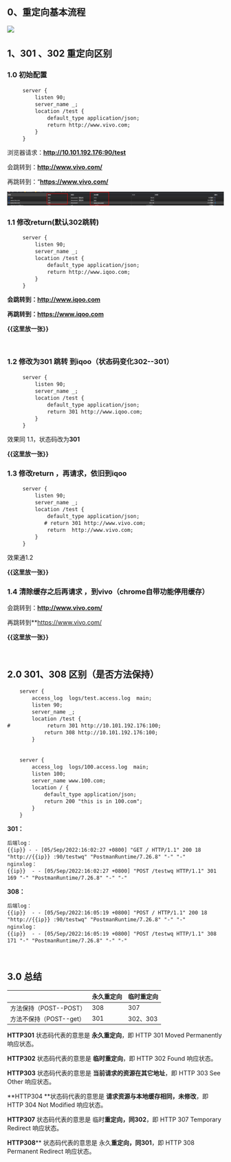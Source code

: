 ## 0、重定向基本流程

![](https://www.icode9.com/i/l/?n=20&i=blog/1158910/202012/1158910-20201204181234377-626967483.png)

## 1、301 、302 重定向区别

### 1.0 初始配置

```
     server {
         listen 90;
         server_name _;
         location /test {
             default_type application/json;
             return http://www.vivo.com;
         }
     }
```

浏览器请求：**http://10.101.192.176:90/test**

会跳转到：**http://www.vivo.com/**

再跳转到：“**https://www.vivo.com/**

![](https://github.com/No-sleeping/self-learn/blob/main/images/other/nginx%20redirect/1.png)

### 1.1 修改return(默认302跳转)

```
     server {
         listen 90;
         server_name _;
         location /test {
             default_type application/json;
             return http://www.iqoo.com;
         }
     }
```

**会跳转到：http://www.iqoo.com**

**再跳转到：https://www.iqoo.com**

**{{这里放一张}}**

<br/>

### 1.2 修改为301 跳转 到iqoo（状态码变化302--301）

```
     server {
         listen 90;
         server_name _;
         location /test {
             default_type application/json;
             return 301 http://www.iqoo.com;
         }
     }
```

效果同 1.1，状态码改为**301**

**{{这里放一张}}**

### 1.3 修改return ，再请求，依旧到iqoo

```
     server {
         listen 90;
         server_name _;
         location /test {
             default_type application/json;
            # return 301 http://www.vivo.com;
             return  http://www.vivo.com;
         }
     }
```

效果通1.2

**{{这里放一张}}**

### 1.4 **清除缓存**之后再请求 ，到vivo（chrome自带功能停用缓存）

会跳转到：**http://www.vivo.com/**

再跳转到**https://www.vivo.com/

**{{这里放一张}}**

<br/>

## 2.0  301、308 区别（是否方法保持）

```
    server {
        access_log  logs/test.access.log  main;
        listen 90;
        server_name _;
        location /test {
#            return 301 http://10.101.192.176:100;
            return 308 http://10.101.192.176:100;
        }


    server {
        access_log  logs/100.access.log  main;
        listen 100;
        server_name www.100.com;
        location / {
            default_type application/json;
            return 200 "this is in 100.com";
        }
    }
```

**301：**

```
后端log：
{{ip}} - - [05/Sep/2022:16:02:27 +0800] "GET / HTTP/1.1" 200 18 "http://{{ip}} :90/testwq" "PostmanRuntime/7.26.8" "-" "-"
nginxlog：
{{ip}}  - - [05/Sep/2022:16:02:27 +0800] "POST /testwq HTTP/1.1" 301 169 "-" "PostmanRuntime/7.26.8" "-" "-"
```

**308：**

```
后端log：
{{ip}}  - - [05/Sep/2022:16:05:19 +0800] "POST / HTTP/1.1" 200 18 "http://{{ip}} :90/testwq" "PostmanRuntime/7.26.8" "-" "-"
nginxlog：
{{ip}}  - - [05/Sep/2022:16:05:19 +0800] "POST /testwq HTTP/1.1" 308 171 "-" "PostmanRuntime/7.26.8" "-" "-"
```

<br/>

## 3.0 总结

||永久重定向|临时重定向|
|--|--|--|
|方法保持（POST--POST）|308|307|
|方法不保持（POST--get）|301|302、303|

**HTTP301** 状态码代表的意思是 **永久重定向**，即 HTTP 301 Moved Permanently 响应状态。

**HTTP302** 状态码代表的意思是 **临时重定向**，即 HTTP 302 Found 响应状态。

**HTTP303** 状态码代表的意思是 **当前请求的资源在其它地址**，即 HTTP 303 See Other 响应状态。

**HTTP304 **状态码代表的意思是 **请求资源与本地缓存相同，未修改**，即 HTTP 304 Not Modified 响应状态。

**HTTP307** 状态码代表的意思是 临时**重定向，同302**，即 HTTP 307 Temporary Redirect 响应状态。

**HTTP308**** 状态码代表的意思是 永久**重定向，同301**，即 HTTP 308 Permanent Redirect 响应状态。
